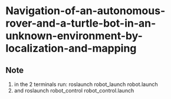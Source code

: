 # Navigation-of-an-autonomous-rover-and-a-turtle-bot-in-an-unknown-environment-by-localization-and-mapping
## Note
1. in the 2 terminals run: roslaunch robot_launch robot.launch
2. and roslaunch robot_control robot_control.launch
